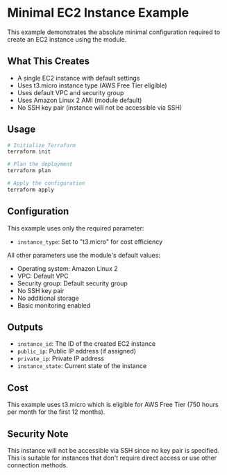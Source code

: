 # Minimal EC2 Instance Example

This example demonstrates the absolute minimal configuration required to create an EC2 instance using the module.

## What This Creates

- A single EC2 instance with default settings
- Uses t3.micro instance type (AWS Free Tier eligible)
- Uses default VPC and security group
- Uses Amazon Linux 2 AMI (module default)
- No SSH key pair (instance will not be accessible via SSH)

## Usage

```bash
# Initialize Terraform
terraform init

# Plan the deployment
terraform plan

# Apply the configuration
terraform apply
```

## Configuration

This example uses only the required parameter:
- `instance_type`: Set to "t3.micro" for cost efficiency

All other parameters use the module's default values:
- Operating system: Amazon Linux 2
- VPC: Default VPC
- Security group: Default security group
- No SSH key pair
- No additional storage
- Basic monitoring enabled

## Outputs

- `instance_id`: The ID of the created EC2 instance
- `public_ip`: Public IP address (if assigned)
- `private_ip`: Private IP address
- `instance_state`: Current state of the instance

## Cost

This example uses t3.micro which is eligible for AWS Free Tier (750 hours per month for the first 12 months).

## Security Note

This instance will not be accessible via SSH since no key pair is specified. This is suitable for instances that don't require direct access or use other connection methods.
